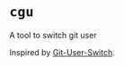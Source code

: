 # `cgu`

A tool to switch git user

Inspired by [Git-User-Switch](https://github.com/geongeorge/Git-User-Switch).
